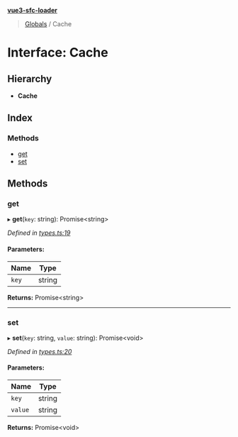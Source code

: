 **[vue3-sfc-loader](../README.md)**

> [Globals](../README.md) / Cache

# Interface: Cache

## Hierarchy

* **Cache**

## Index

### Methods

* [get](cache.md#get)
* [set](cache.md#set)

## Methods

### get

▸ **get**(`key`: string): Promise<string\>

*Defined in [types.ts:19](https://github.com/FranckFreiburger/vue3-sfc-loader/blob/e87df0d/src/types.ts#L19)*

#### Parameters:

Name | Type |
------ | ------ |
`key` | string |

**Returns:** Promise<string\>

___

### set

▸ **set**(`key`: string, `value`: string): Promise<void\>

*Defined in [types.ts:20](https://github.com/FranckFreiburger/vue3-sfc-loader/blob/e87df0d/src/types.ts#L20)*

#### Parameters:

Name | Type |
------ | ------ |
`key` | string |
`value` | string |

**Returns:** Promise<void\>
